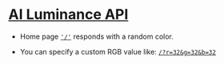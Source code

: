 # [AI Luminance API](https://ai-luminance.herokuapp.com/)

- Home page [`'/'`](https://ai-luminance.herokuapp.com/) responds with a random color.

- You can specify a custom RGB value like: [`/?r=32&g=32&b=32`](https://ai-luminance.herokuapp.com/?r=32&g=32&b=32)
